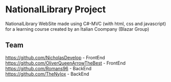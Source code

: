 # NationalLibrary Project
NationalLibrary WebSite 
made using C#-MVC (with html, css and javascript) for a learning course created by an Italian Coompany (Blazar Group)

## Team
https://github.com/NicholasDevelop - FrontEnd <br/>
https://github.com/OliverQueenArrowTheBest - FrontEnd <br/>
https://github.com/Romans96 - BackEnd <br/>
https://github.com/TheNylox - BackEnd <br/>
